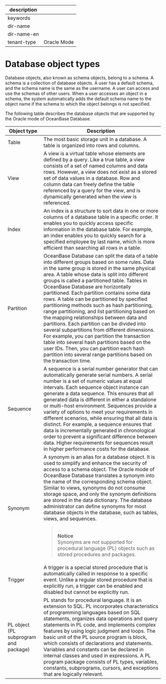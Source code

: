 | description ||
|---|---|
| keywords ||
| dir-name ||
| dir-name-en ||
| tenant-type | Oracle Mode |

# Database object types

Database objects, also known as schema objects, belong to a schema. A schema is a collection of database objects. A user has a default schema, and the schema name is the same as the username. A user can access and use the schemas of other users. When a user accesses an object in a schema, the system automatically adds the default schema name to the object name if the schema to which the object belongs is not specified.

The following table describes the database objects that are supported by the Oracle mode of OceanBase Database.


| Object type | Description |
|-----------------|-------------|
| Table | The most basic storage unit in a database. A table is organized into rows and columns.  |
| View | A view is a virtual table whose elements are defined by a query. Like a true table, a view consists of a set of named columns and data rows. However, a view does not exist as a stored set of data values in a database. Row and column data can freely define the table referenced by a query for the view, and is dynamically generated when the view is referenced.  |
| Index | An index is a structure to sort data in one or more columns of a database table in a specific order. It enables you to quickly access specific information in the database table. For example, an index enables you to quickly search for a specified employee by last name, which is more efficient than searching all rows in a table.  |
| Partition | OceanBase Database can split the data of a table into different groups based on some rules. Data in the same group is stored in the same physical area. A table whose data is split into different groups is called a partitioned table. Tables in OceanBase Database are horizontally partitioned. Each partition contains some data rows. A table can be partitioned by specified partitioning methods such as hash partitioning, range partitioning, and list partitioning based on the mapping relationships between data and partitions. Each partition can be divided into several subpartitions from different dimensions. For example, you can partition the transaction table into several hash partitions based on the user IDs. Then, you can partition each hash partition into several range partitions based on the transaction time.  |
| Sequence | A sequence is a serial number generator that can automatically generate serial numbers. A serial number is a set of numeric values at equal intervals. Each sequence object instance can generate a data sequence. This ensures that all generated data is different in either a standalone or multi-host environment. Sequences provide a variety of options to meet your requirements in different scenarios, while ensuring that all data is distinct. For example, a sequence ensures that data is incrementally generated in chronological order to prevent a significant difference between data. Higher requirements for sequences result in higher performance costs for the database.  |
| Synonym | A synonym is an alias for a database object. It is used to simplify and enhance the security of access to a schema object. The Oracle mode of OceanBase Database translates a synonym into the name of the corresponding schema object. Similar to views, synonyms do not consume storage space, and only the synonym definitions are stored in the data dictionary. The database administrator can define synonyms for most database objects in the database, such as tables, views, and sequences.<blockquote><br>**Notice**<br> Synonyms are not supported for procedural language (PL) objects such as stored procedures and packages.</blockquote>   |
| Trigger | A trigger is a special stored procedure that is automatically called in response to a specific event. Unlike a regular stored procedure that is explicitly run, a trigger can be enabled and disabled but cannot be explicitly run.  |
| PL object (PL subprogram and package) | PL stands for procedural language. It is an extension to SQL. PL incorporates characteristics of programming languages based on SQL statements, organizes data operations and query statements in PL code, and implements complex features by using logic judgment and loops. The basic unit of the PL source program is block, which consists of declarations and statements. Variables and constants can be declared in internal classes and used in expressions. A PL program package consists of PL types, variables, constants, subprograms, cursors, and exceptions that are logically relevant.  |